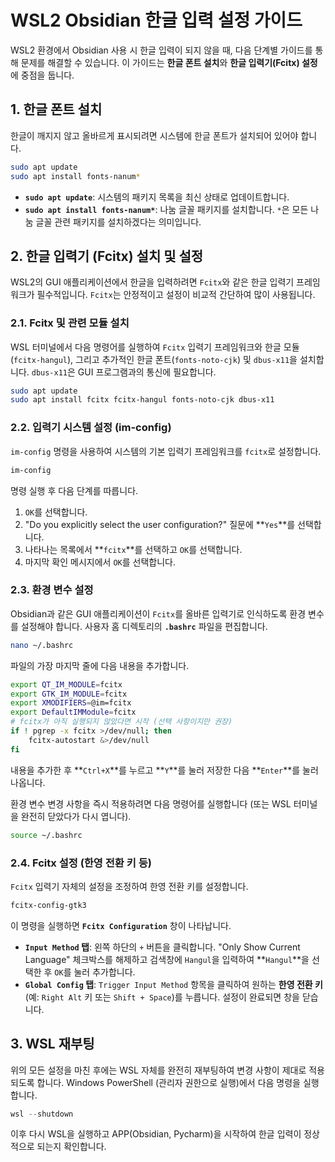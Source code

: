 # WSL2 Obsidian 한글 입력 설정 가이드

WSL2 환경에서 Obsidian 사용 시 한글 입력이 되지 않을 때, 다음 단계별 가이드를 통해 문제를 해결할 수 있습니다. 이 가이드는 **한글 폰트 설치**와 **한글 입력기(Fcitx) 설정**에 중점을 둡니다.

## 1\. 한글 폰트 설치

한글이 깨지지 않고 올바르게 표시되려면 시스템에 한글 폰트가 설치되어 있어야 합니다.

```bash
sudo apt update
sudo apt install fonts-nanum*
```

  * **`sudo apt update`**: 시스템의 패키지 목록을 최신 상태로 업데이트합니다.
  * **`sudo apt install fonts-nanum*`**: 나눔 글꼴 패키지를 설치합니다. `*`은 모든 나눔 글꼴 관련 패키지를 설치하겠다는 의미입니다.

## 2\. 한글 입력기 (Fcitx) 설치 및 설정

WSL2의 GUI 애플리케이션에서 한글을 입력하려면 `Fcitx`와 같은 한글 입력기 프레임워크가 필수적입니다. `Fcitx`는 안정적이고 설정이 비교적 간단하여 많이 사용됩니다.

### 2.1. Fcitx 및 관련 모듈 설치

WSL 터미널에서 다음 명령어를 실행하여 `Fcitx` 입력기 프레임워크와 한글 모듈(`fcitx-hangul`), 그리고 추가적인 한글 폰트(`fonts-noto-cjk`) 및 `dbus-x11`을 설치합니다. `dbus-x11`은 GUI 프로그램과의 통신에 필요합니다.

```bash
sudo apt update
sudo apt install fcitx fcitx-hangul fonts-noto-cjk dbus-x11
```

### 2.2. 입력기 시스템 설정 (im-config)

`im-config` 명령을 사용하여 시스템의 기본 입력기 프레임워크를 `fcitx`로 설정합니다.

```bash
im-config
```

명령 실행 후 다음 단계를 따릅니다.

1.  `OK`를 선택합니다.
2.  "Do you explicitly select the user configuration?" 질문에 \*\*`Yes`\*\*를 선택합니다.
3.  나타나는 목록에서 \*\*`fcitx`\*\*를 선택하고 `OK`를 선택합니다.
4.  마지막 확인 메시지에서 `OK`를 선택합니다.

### 2.3. 환경 변수 설정

Obsidian과 같은 GUI 애플리케이션이 `Fcitx`를 올바른 입력기로 인식하도록 환경 변수를 설정해야 합니다. 사용자 홈 디렉토리의 **`.bashrc`** 파일을 편집합니다.

```bash
nano ~/.bashrc
```

파일의 가장 마지막 줄에 다음 내용을 추가합니다.

```bash
export QT_IM_MODULE=fcitx
export GTK_IM_MODULE=fcitx
export XMODIFIERS=@im=fcitx
export DefaultIMModule=fcitx
# fcitx가 아직 실행되지 않았다면 시작 (선택 사항이지만 권장)
if ! pgrep -x fcitx >/dev/null; then
    fcitx-autostart &>/dev/null
fi
```

내용을 추가한 후 \*\*`Ctrl+X`\*\*를 누르고 \*\*`Y`\*\*를 눌러 저장한 다음 \*\*`Enter`\*\*를 눌러 나옵니다.

환경 변수 변경 사항을 즉시 적용하려면 다음 명령어를 실행합니다 (또는 WSL 터미널을 완전히 닫았다가 다시 엽니다).

```bash
source ~/.bashrc
```

### 2.4. Fcitx 설정 (한영 전환 키 등)

`Fcitx` 입력기 자체의 설정을 조정하여 한영 전환 키를 설정합니다.

```bash
fcitx-config-gtk3
```

이 명령을 실행하면 **`Fcitx Configuration`** 창이 나타납니다.

  * **`Input Method` 탭**: 왼쪽 하단의 `+` 버튼을 클릭합니다. "Only Show Current Language" 체크박스를 해제하고 검색창에 `Hangul`을 입력하여 \*\*`Hangul`\*\*을 선택한 후 `OK`를 눌러 추가합니다.
  * **`Global Config` 탭**: `Trigger Input Method` 항목을 클릭하여 원하는 **한영 전환 키** (예: `Right Alt` 키 또는 `Shift + Space`)를 누릅니다. 설정이 완료되면 창을 닫습니다.

## 3\. WSL 재부팅

위의 모든 설정을 마친 후에는 WSL 자체를 완전히 재부팅하여 변경 사항이 제대로 적용되도록 합니다. Windows PowerShell (관리자 권한으로 실행)에서 다음 명령을 실행합니다.

```powershell
wsl --shutdown
```

이후 다시 WSL을 실행하고 APP(Obsidian, Pycharm)을 시작하여 한글 입력이 정상적으로 되는지 확인합니다.
